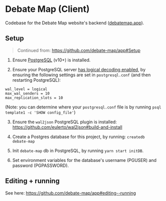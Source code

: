# Debate Map (Client)

Codebase for the Debate Map website's backend ([debatemap.app](https://debatemap.app)).

## Setup

> Continued from: https://github.com/debate-map/app#Setup

1) Ensure [PostgreSQL](https://www.postgresql.org/) (v10+) is installed.

2) Ensure your PostgreSQL server [has logical decoding enabled](https://www.graphile.org/postgraphile/live-queries/#graphilesubscriptions-lds), by ensuring the following settings are set in `postgresql.conf` (and then restarting PostgreSQL):
```
wal_level = logical
max_wal_senders = 10
max_replication_slots = 10
```
(Note: you can determine where your `postgresql.conf` file is by running `psql template1 -c 'SHOW config_file'`)

3) Ensure the `wal2json` PostgreSQL plugin is installed: https://github.com/eulerto/wal2json#build-and-install

4) Create a Postgres database for this project, by running: `createdb debate-map`

5) Init `debate-map` db in PostgreSQL, by running `yarn start initDB`.

6) Set environment variables for the database's username (PGUSER) and password (PGPASSWORD).

## Editing + running

See here: <https://github.com/debate-map/app#editing--running>